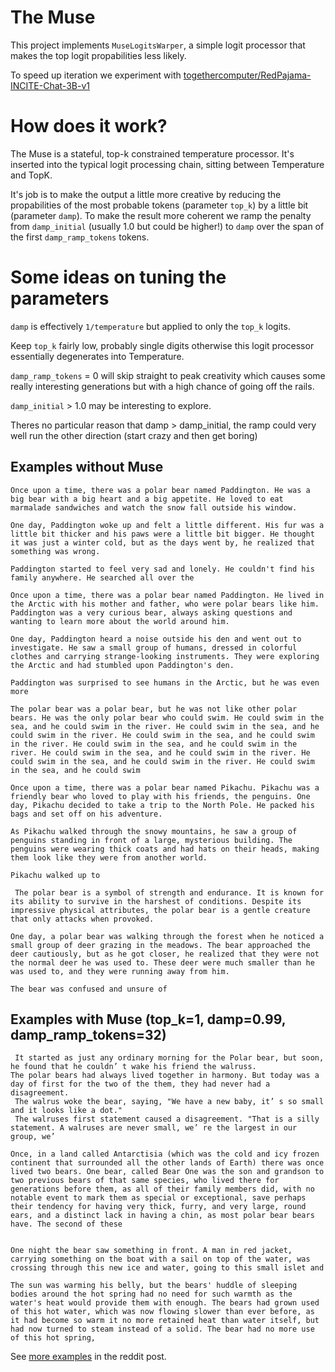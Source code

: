 # The Muse

This project implements `MuseLogitsWarper`, a simple logit processor that makes the top logit propabilities less likely.

To speed up iteration we experiment with [togethercomputer/RedPajama-INCITE-Chat-3B-v1](https://huggingface.co/togethercomputer/RedPajama-INCITE-Chat-3B-v1)

# How does it work?

The Muse is a stateful, top-k constrained temperature processor. It's inserted into the typical logit processing chain, sitting between Temperature and TopK.

It's job is to make the output a little more creative by reducing the propabilities of the most probable tokens (parameter `top_k`) by a little bit (parameter `damp`).  To make the result more coherent we ramp the penalty from `damp_initial` (usually 1.0 but could be higher!) to `damp` over the span of the first `damp_ramp_tokens` tokens.

# Some ideas on tuning the parameters

`damp` is effectively `1/temperature` but applied to only the `top_k` logits.

Keep `top_k` fairly low, probably single digits otherwise this logit processor essentially degenerates into Temperature.

`damp_ramp_tokens` = 0 will skip straight to peak creativity which causes some really interesting generations but with a high chance of going off the rails.

`damp_initial` > 1.0 may be interesting to explore.

Theres no particular reason that damp > damp_initial, the ramp could very well run the other direction (start crazy and then get boring)

## Examples without Muse 

```
Once upon a time, there was a polar bear named Paddington. He was a big bear with a big heart and a big appetite. He loved to eat marmalade sandwiches and watch the snow fall outside his window.

One day, Paddington woke up and felt a little different. His fur was a little bit thicker and his paws were a little bit bigger. He thought it was just a winter cold, but as the days went by, he realized that something was wrong.

Paddington started to feel very sad and lonely. He couldn't find his family anywhere. He searched all over the
```

```
Once upon a time, there was a polar bear named Paddington. He lived in the Arctic with his mother and father, who were polar bears like him. Paddington was a very curious bear, always asking questions and wanting to learn more about the world around him.

One day, Paddington heard a noise outside his den and went out to investigate. He saw a small group of humans, dressed in colorful clothes and carrying strange-looking instruments. They were exploring the Arctic and had stumbled upon Paddington's den.

Paddington was surprised to see humans in the Arctic, but he was even more
```

```
The polar bear was a polar bear, but he was not like other polar bears. He was the only polar bear who could swim. He could swim in the sea, and he could swim in the river. He could swim in the sea, and he could swim in the river. He could swim in the sea, and he could swim in the river. He could swim in the sea, and he could swim in the river. He could swim in the sea, and he could swim in the river. He could swim in the sea, and he could swim in the river. He could swim in the sea, and he could swim
```


```
Once upon a time, there was a polar bear named Pikachu. Pikachu was a friendly bear who loved to play with his friends, the penguins. One day, Pikachu decided to take a trip to the North Pole. He packed his bags and set off on his adventure.

As Pikachu walked through the snowy mountains, he saw a group of penguins standing in front of a large, mysterious building. The penguins were wearing thick coats and had hats on their heads, making them look like they were from another world.

Pikachu walked up to
```


```
 The polar bear is a symbol of strength and endurance. It is known for its ability to survive in the harshest of conditions. Despite its impressive physical attributes, the polar bear is a gentle creature that only attacks when provoked.

One day, a polar bear was walking through the forest when he noticed a small group of deer grazing in the meadows. The bear approached the deer cautiously, but as he got closer, he realized that they were not the normal deer he was used to. These deer were much smaller than he was used to, and they were running away from him.

The bear was confused and unsure of
```

## Examples with Muse (top_k=1, damp=0.99, damp_ramp_tokens=32)

```
 It started as just any ordinary morning for the Polar bear, but soon, he found that he couldn’ t wake his friend the walruss.
The polar bears had always lived together in harmony. But today was a day of first for the two of the them, they had never had a disagreement. 
 The walrus woke the bear, saying, "We have a new baby, it’ s so small and it looks like a dot."
 The walruses first statement caused a disagreement. "That is a silly statement. A walruses are never small, we’ re the largest in our group, we’
```

``` Polar Bears: A Story
Once, in a land called Antarctisia (which was the cold and icy frozen continent that surrounded all the other lands of Earth) there was once lived two bears. One bear, called Bear One was the son and grandson to two previous bears of that same species, who lived there for generations before them, as all of their family members did, with no notable event to mark them as special or exceptional, save perhaps their tendency for having very thick, furry, and very large, round ears, and a distinct lack in having a chin, as most polar bear bears have. The second of these
```

``` It is winter and a group polar bear has been living their life by a small island. The weather has become very bad, the sea ice is starting melting. They have to move north and start hunting seals again to keep them from getting starving to die in this new environment, and to give their babies the chance of growing. But it's so hard for the bear cub to cross through this new sea.

One night the bear saw something in front. A man in red jacket, carrying something on the boat with a sail on top of the water, was crossing through this new ice and water, going to this small islet and
```

``` The sun had risen high above a snow-crowned mount and shone down through a veil that was slowly being blown aside. A solitary polar fox stood at its base.
The sun was warming his belly, but the bears' huddle of sleeping bodies around the hot spring had no need for such warmth as the water's heat would provide them with enough. The bears had grown used of this hot water, which was now flowing slower than ever before, as it had become so warm it no more retained heat than water itself, but had now turned to steam instead of a solid. The bear had no more use of this hot spring,
```

See [more examples](https://www.reddit.com/r/LocalLLaMA/comments/15ffzw5/presenting_the_muse_a_logit_sampler_that_makes/) in the reddit post.